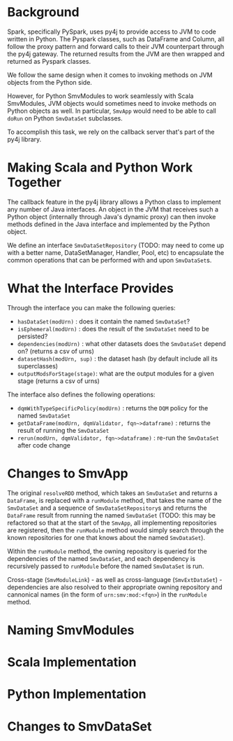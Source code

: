# Background

Spark, specifically PySpark, uses py4j to provide access to JVM to code written in Python.  The Pyspark classes, such as DataFrame and Column, all follow the proxy pattern and forward calls to their JVM counterpart through the py4j gateway.  The returned results from the JVM are then wrapped and returned as Pyspark classes.

We follow the same design when it comes to invoking methods on JVM objects from the Python side.

However, for Python SmvModules to work seamlessly with Scala SmvModules, JVM objects would sometimes need to invoke methods on Python objects as well.  In particular, `SmvApp` would need to be able to call `doRun` on Python `SmvDataSet` subclasses.

To accomplish this task, we rely on the callback server that's part of the py4j library.

# Making Scala and Python Work Together

The callback feature in the py4j library allows a Python class to implement any number of Java interfaces.  An object in the JVM that receives such a Python object (internally through Java's dynamic proxy) can then invoke methods defined in the Java interface and implemented by the Python object.

We define an interface `SmvDataSetRepository` (TODO: may need to come up with a better name, DataSetManager, Handler, Pool, etc) to encapsulate the common operations that can be performed with and upon `SmvDataSet`s.

# What the Interface Provides

Through the interface you can make the following queries:

* `hasDataSet(modUrn)`       : does it contain the named `SmvDataSet`?
* `isEphemeral(modUrn)`	     : does the result of the `SmvDataSet` need to be persisted?
* `dependencies(modUrn)`     : what other datasets does the `SmvDataSet` depend on? (returns a csv of urns)
* `datasetHash(modUrn, sup)` : the dataset hash (by default include all its superclasses)
* `outputModsForStage(stage)`: what are the output modules for a given stage (returns a csv of urns)

The interface also defines the following operations:

* `dqmWithTypeSpecificPolicy(modUrn)` : returns the `DQM` policy for the named `SmvDataSet`
* `getDataFrame(modUrn, dqmValidator, fqn~>dataframe)` : returns the result of running the `SmvDataSet`
* `rerun(modUrn, dqmValidator, fqn~>dataframe)` : re-run the `SmvDataSet` after code change

# Changes to SmvApp

The original `resolveRDD` method, which takes an `SmvDataSet` and returns a `DataFrame`, is replaced with a `runModule` method, that takes the name of the `SmvDataSet` and a sequence of `SmvDataSetRepository`s and returns the `DataFrame` result from running the named `SmvDataSet` (TODO: this may be refactored so that at the start of the `SmvApp`, all implementing repositories are registered, then the `runModule` method would simply search through the known repositories for one that knows about the named `SmvDataSet`).

Within the `runModule` method, the owning repository is queried for the dependencies of the named `SmvDataSet`, and each dependency is recursively passed to `runModule` before the named `SmvDataSet` is run.

Cross-stage (`SmvModuleLink`) - as well as cross-language (`SmvExtDataSet`) - dependencies are also resolved to their appropriate owning repository and cannonical names (in the form of `urn:smv:mod:<fqn>`) in the `runModule` method.

# Naming SmvModules

# Scala Implementation

# Python Implementation

# Changes to SmvDataSet

